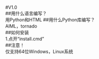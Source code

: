 #V1.0  
##用什么语言编写？  
用Python和HTML
##用什么Python库编写？  
AIML，tornado  
##如何安装  
1.点开“install.cmd”    
##注意！  
仅支持64位Windows，Linux系统  
